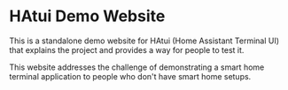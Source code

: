 # HAtui Demo Website

This is a standalone demo website for HAtui (Home Assistant Terminal UI) that explains the project and provides a way for people to test it.

This website addresses the challenge of demonstrating a smart home terminal application to people who don't have smart home setups.